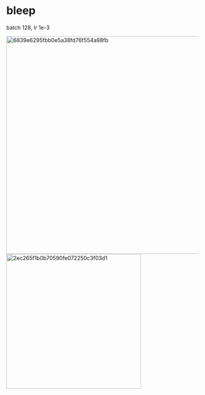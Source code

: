 # bleep
batch 128, lr 1e-3


<img width="571" alt="6839e6295fbb0e5a38fd76f554a98fb" src="https://github.com/user-attachments/assets/0abd10b0-cafe-4b49-bfff-f57ac912a614">


<img width="353" alt="2ec265f1b0b70590fe072250c3f03d1" src="https://github.com/user-attachments/assets/29978db3-cdc3-476e-a613-61ce8bb8dffc">
